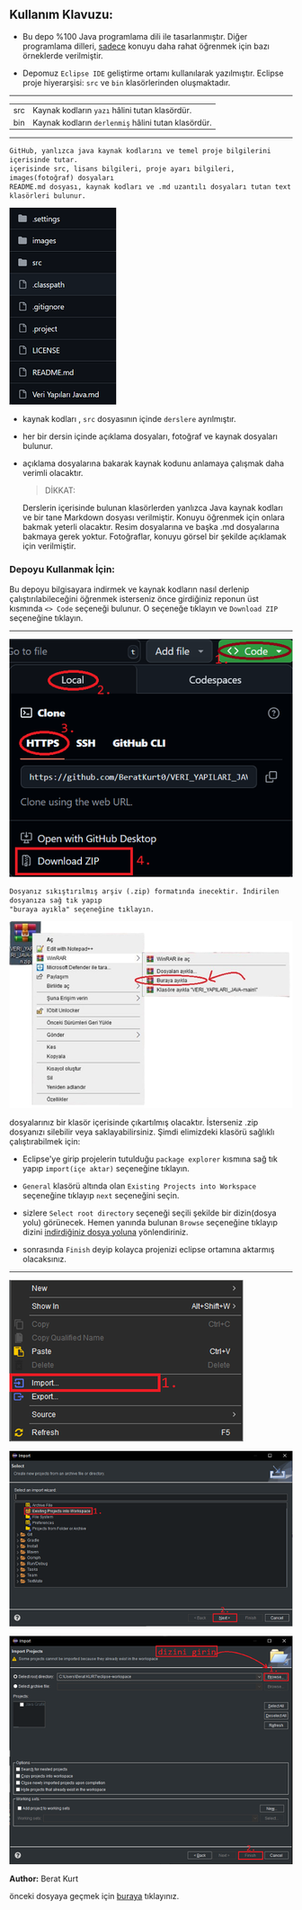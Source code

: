 ## Kullanım Klavuzu:

* Bu depo %100 Java programlama dili ile tasarlanmıştır. Diğer programlama dilleri, <u>sadece</u> 
konuyu daha rahat öğrenmek için bazı örneklerde verilmiştir.

* Depomuz `Eclipse IDE` geliştirme ortamı kullanılarak yazılmıştır. Eclipse proje hiyerarşisi: `src` 
ve `bin` klasörlerinden oluşmaktadır.

---

|||
|-|-|
| src | Kaynak kodların `yazı` hâlini tutan klasördür. |
| bin | Kaynak kodların `derlenmiş` hâlini tutan klasördür. |

---

    GitHub, yanlızca java kaynak kodlarını ve temel proje bilgilerini içerisinde tutar. 
    içerisinde src, lisans bilgileri, proje ayarı bilgileri, images(fotoğraf) dosyaları
    README.md dosyası, kaynak kodları ve .md uzantılı dosyaları tutan text klasörleri bulunur.


![GitHub sources](../images/GitHubSrc.PNG)

* kaynak kodları , `src` dosyasının içinde `derslere` ayrılmıştır.

* her bir dersin içinde açıklama dosyaları, fotoğraf ve kaynak dosyaları bulunur.

* açıklama dosyalarına bakarak kaynak kodunu anlamaya çalışmak daha verimli olacaktır.

   > DİKKAT:

    Derslerin içerisinde bulunan klasörlerden yanlızca Java kaynak kodları ve bir tane
    Markdown dosyası verilmiştir. Konuyu öğrenmek için onlara bakmak yeterli olacaktır. 
    Resim dosyalarına ve başka .md dosyalarına bakmaya gerek yoktur. Fotoğraflar, konuyu 
    görsel bir şekilde açıklamak için verilmiştir.

### Depoyu Kullanmak İçin:

Bu depoyu bilgisayara indirmek ve kaynak kodların nasıl derlenip çalıştırılabileceğini
öğrenmek isterseniz önce girdiğiniz reponun üst kısmında `<> Code` seçeneği bulunur. 
O seçeneğe tıklayın ve `Download ZIP` seçeneğine tıklayın.

---

![DownLoad](../images/DownloadZIP.PNG)

    Dosyanız sıkıştırılmış arşiv (.zip) formatında inecektir. İndirilen dosyanıza sağ tık yapıp
    "buraya ayıkla" seçeneğine tıklayın.

![Buraya Ayıkla](../images/ZIP.png)

dosyalarınız bir klasör içerisinde çıkartılmış olacaktır. İsterseniz .zip dosyanızı silebilir
veya saklayabilirsiniz. Şimdi elimizdeki klasörü sağlıklı çalıştırabilmek için:

* Eclipse'ye girip projelerin tutulduğu `package explorer` kısmına sağ tık yapıp 
`import(içe aktar)` seçeneğine tıklayın.

* `General` klasörü altında olan `Existing Projects into Workspace` seçeneğine tıklayıp `next` seçeneğini seçin.

* sizlere `Select root directory` seçeneği seçili şekilde bir dizin(dosya yolu) görünecek. Hemen yanında bulunan `Browse` seçeneğine tıklayıp dizini <u>indirdiğiniz dosya yoluna</u> yönlendiriniz.

* sonrasında `Finish` deyip kolayca projenizi eclipse ortamına aktarmış olacaksınız.

---

![1.Adım](../images/step1.PNG)

![2.Adım](../images/step2.PNG)

![3.Adım](../images/step3.PNG)

**Author:** Berat Kurt

önceki dosyaya geçmek için [buraya](../README.md) tıklayınız.

